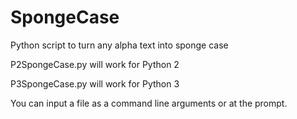 # SpongeCase
Python script to turn any alpha text into sponge case

P2SpongeCase.py will work for Python 2

P3SpongeCase.py will work for Python 3

You can input a file as a command line arguments or at the prompt.
